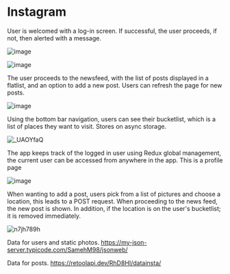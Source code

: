 # Instagram

User is welcomed with a log-in screen. If successful, the user proceeds, if not, then alerted with a message.

![image](https://user-images.githubusercontent.com/66166781/133435027-71ec78ca-fc42-4b8a-822e-813eaa7c42ea.png)

![image](https://user-images.githubusercontent.com/66166781/133435154-8dc23c14-81f1-433b-bfef-ca72baab7421.png)

The user proceeds to the newsfeed, with the list of posts displayed in a flatlist, and an option to add a new post.
Users can refresh the page for new posts.

![image](https://user-images.githubusercontent.com/66166781/133435439-9f0b0b76-7835-4c13-a1b5-521162a0f860.png)

Using the bottom bar navigation, users can see their bucketlist, which is a list of places they want to visit. 
Stores on async storage.

![_UAOYfaQ](https://user-images.githubusercontent.com/66166781/133436372-bd79cc4e-9f60-416c-84a1-fc2d35257a85.jpg)

The app keeps track of the logged in user using Redux global management, the current user can be accessed from anywhere in the app. This is a profile page

![image](https://user-images.githubusercontent.com/66166781/133436518-f5b529cb-44a3-4c7a-9d78-7b08ae605224.png)

When wanting to add a post, users pick from a list of pictures and choose a location, this leads to a POST request.
When proceeding to the news feed, the new post is shown.
In addition, if the location is on the user's bucketlist; it is removed immediately.

![n7jh789h](https://user-images.githubusercontent.com/66166781/133436936-33cfd10a-df9a-4356-9708-f401604c5206.jpg)

Data for users and static photos.
https://my-json-server.typicode.com/SamehM98/jsonweb/

Data for posts.
https://retoolapi.dev/RhD8HI/datainsta/
